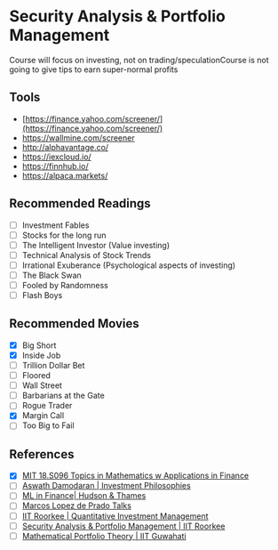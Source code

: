# Security Analysis & Portfolio Management

Course will focus on investing, not on trading/speculationCourse is not going to give tips to earn super-normal profits

## Tools

- [https://finance.yahoo.com/screener/](https://finance.yahoo.com/screener/)
- https://wallmine.com/screener
- http://alphavantage.co/
- https://iexcloud.io/
- https://finnhub.io/
- https://alpaca.markets/

## Recommended Readings

- [ ] Investment Fables
- [ ] Stocks for the long run
- [ ] The Intelligent Investor (Value investing)
- [ ] Technical Analysis of Stock Trends
- [ ] Irrational Exuberance (Psychological aspects of investing)
- [ ] The Black Swan
- [ ] Fooled by Randomness
- [ ] Flash Boys

## Recommended Movies

- [x] Big Short
- [x] Inside Job
- [ ] Trillion Dollar Bet
- [ ] Floored
- [ ] Wall Street
- [ ] Barbarians at the Gate
- [ ] Rogue Trader
- [x] Margin Call
- [ ] Too Big to Fail

## References

- [x] [MIT 18.S096 Topics in Mathematics w Applications in Finance](https://www.youtube.com/playlist?list=PLUl4u3cNGP63ctJIEC1UnZ0btsphnnoHR)
- [ ] [Aswath Damodaran | Investment Philosophies](https://www.youtube.com/playlist?list=PLUkh9m2BorqlDJlnBXUaJaMRNE7UDckn6)
- [ ] [ML in Finance| Hudson & Thames](https://www.youtube.com/@HudsonThamesResearch/playlists)
- [ ] [Marcos Lopez de Prado Talks](https://www.youtube.com/playlist?list=PLGW3n6VnSnUR1dfPEHHusDnoRz1uyeLFf)
- [ ] [IIT Roorkee | Quantitative Investment Management](https://www.youtube.com/playlist?list=PLLy_2iUCG87Dn-7ofD1-0U3N-zXF3qWOt)
- [ ] [Security Analysis & Portfolio Management | IIT Roorkee](https://www.youtube.com/playlist?list=PLLy_2iUCG87BcUZRkbqKB3U2TXjM3LinI)
- [ ] [Mathematical Portfolio Theory | IIT Guwahati](https://www.youtube.com/playlist?list=PLwdnzlV3ogoVZdKHNNAoVbcFDVo0Wb0am)
